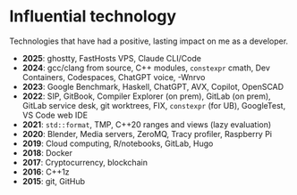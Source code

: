 # Influential technology

Technologies that have had a positive, lasting impact on me as a developer.

- __2025__: ghostty, FastHosts VPS, Claude CLI/Code
- __2024__: gcc/clang from source, C++ modules, `constexpr` cmath, Dev Containers, Codespaces, ChatGPT voice, -Wnrvo
- __2023__: Google Benchmark, Haskell, ChatGPT, AVX, Copilot, OpenSCAD
- __2022__: SIP, GitBook, Compiler Explorer (on prem), GitLab (on prem), GitLab service desk, git worktrees, FIX, `constexpr` (for UB), GoogleTest, VS Code web IDE
- __2021__: `std::format`, TMP, C++20 ranges and views (lazy evaluation)
- __2020__: Blender, Media servers, ZeroMQ, Tracy profiler, Raspberry Pi
- __2019__: Cloud computing, R/notebooks, GitLab, Hugo
- __2018__: Docker
- __2017__: Cryptocurrency, blockchain
- __2016__: C++1z
- __2015__: git, GitHub

